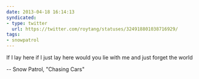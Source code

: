 ```yaml
---
date: 2013-04-18 16:14:13
syndicated:
- type: twitter
  url: https://twitter.com/roytang/statuses/324918801038716929/
tags:
- snowpatrol
---
```


If I lay here if I just lay here would you lie with me and just forget the world

-- Snow Patrol, "Chasing Cars"